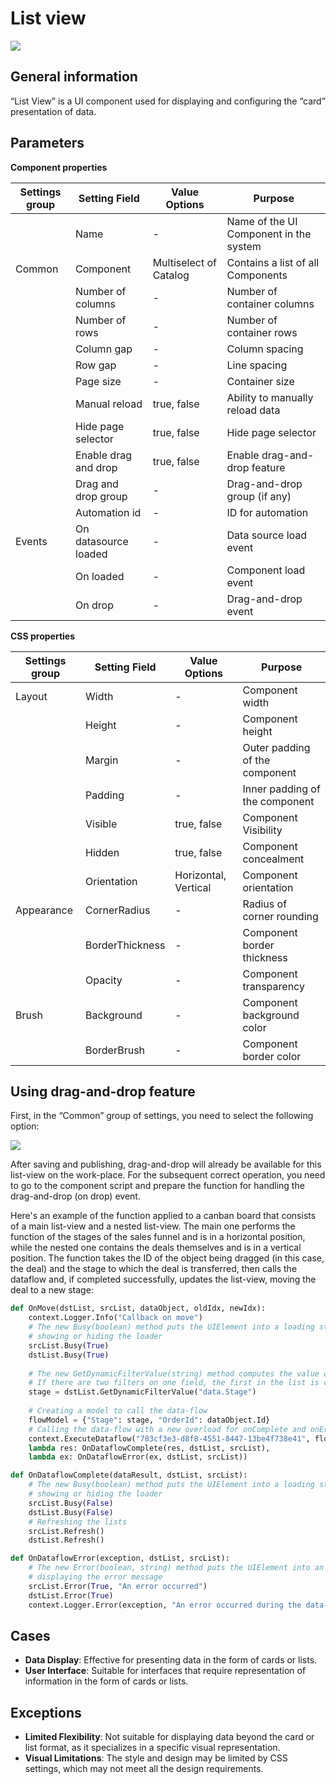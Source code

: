 # List view

![](../../assets/images/app-development/list-view.png)

## General information
“List View” is a UI component used for displaying and configuring the “card” presentation of data.

## Parameters
**Component properties**

| Settings group | Setting Field   | Value Options          | Purpose                         |
|-----------------|------------------|----------------------------|------------------------------------|
|                 | Name             | -                          | Name of the UI Component in the system |
| Common          | Component        | Multiselect of Catalog| Contains a list of all Components |
|                 | Number of columns| -                          | Number of container columns      |
|                 | Number of rows   | -                          | Number of container rows         |
|                 | Column gap       | -                          | Column spacing          |
|                 | Row gap          | -                          | Line spacing           |
|                 | Page size        | -                          | Container size                   |
|                 | Manual reload    | true, false                | Ability to manually reload data |
|                 | Hide page selector | true, false              | Hide page selector            |
|                 | Enable drag and drop | true, false            | Enable drag-and-drop feature             |
|                 | Drag and drop group | -                        | Drag-and-drop group (if any)           |
|                 | Automation id    | -                          | ID for automation     |
| Events              | On datasource loaded | -                        | Data source load event |
|                     | On loaded          | -                          | Component load event      |
|                     | On drop            | -                          | Drag-and-drop event           |

**CSS properties**

| Settings group | Setting Field   | Value Options          | Purpose                         |
|-----------------|------------------|----------------------------|------------------------------------|
| Layout          | Width            | -                          | Component width                  |
|                 | Height           | -                          | Component height                  |
|                 | Margin           | -                          | Outer padding of the component          |
|                 | Padding          | -                          | Inner padding of the component       |
|                 | Visible          | true, false                | Component Visibility               |
|                 | Hidden           | true, false                | Component concealment               |
|                 | Orientation      | Horizontal, Vertical       | Component orientation              |
| Appearance      | CornerRadius     | -                          | Radius of corner rounding            |
|                 | BorderThickness  | -                          | Component border thickness         |
|                 | Opacity          | -                          | Component transparency            |
| Brush           | Background       | -                          | Component background color               |
|                 | BorderBrush      | -                          | Component border color            |

## Using drag-and-drop feature
First, in the “Common” group of settings, you need to select the following option:

![](../../assets/images/app-development/enable-drag-and-drop.png)

After saving and publishing, drag-and-drop will already be available for this list-view on the work-place. For the subsequent correct operation, you need to go to the component script and prepare the function for handling the drag-and-drop (on drop) event. 

Here's an example of the function applied to a canban board that consists of a main list-view and a nested list-view. The main one performs the function of the stages of the sales funnel and is in a horizontal position, while the nested one contains the deals themselves and is in a vertical position. The function takes the ID of the object being dragged (in this case, the deal) and the stage to which the deal is transferred, then calls the dataflow and, if completed successfully, updates the list-view, moving the deal to a new stage:

```python
def OnMove(dstList, srcList, dataObject, oldIdx, newIdx):
    context.Logger.Info("Callback on move")
    # The new Busy(boolean) method puts the UIElement into a loading status,
    # showing or hiding the loader
    srcList.Busy(True)
    dstList.Busy(True)
    
    # The new GetDynamicFilterValue(string) method computes the value of a Dynamic filter.
    # If there are two filters on one field, the first in the list is computed
    stage = dstList.GetDynamicFilterValue("data.Stage")
    
    # Creating a model to call the data-flow
    flowModel = {"Stage": stage, "OrderId": dataObject.Id}
    # Calling the data-flow with a new overload for onComplete and onError
    context.ExecuteDataflow("783cf3e3-d8f8-4551-8447-13be4f738e41", flowModel, 
    lambda res: OnDataflowComplete(res, dstList, srcList), 
    lambda ex: OnDataflowError(ex, dstList, srcList))

def OnDataflowComplete(dataResult, dstList, srcList):
    # The new Busy(boolean) method puts the UIElement into a loading status,
    # showing or hiding the loader
    srcList.Busy(False)
    dstList.Busy(False)
    # Refreshing the lists
    srcList.Refresh()
    dstList.Refresh()

def OnDataflowError(exception, dstList, srcList):
    # The new Error(boolean, string) method puts the UIElement into an error status,
    # displaying the error message
    srcList.Error(True, "An error occurred")
    dstList.Error(True)
    context.Logger.Error(exception, "An error occurred during the data-flow call")
```

## Cases
- **Data Display**: Effective for presenting data in the form of cards or lists.
- **User Interface**: Suitable for interfaces that require representation of information in the form of cards or lists.

## Exceptions
- **Limited Flexibility**: Not suitable for displaying data beyond the card or list format, as it specializes in a specific visual representation.
- **Visual Limitations**: The style and design may be limited by CSS settings, which may not meet all the design requirements.
